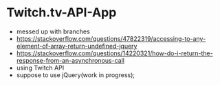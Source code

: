 # Twitch.tv-API-App
- messed up with branches
- https://stackoverflow.com/questions/47822319/accessing-to-any-element-of-array-return-undefined-jquery
- https://stackoverflow.com/questions/14220321/how-do-i-return-the-response-from-an-asynchronous-call
- using Twitch API
- suppose to use jQuery(work in progress);
